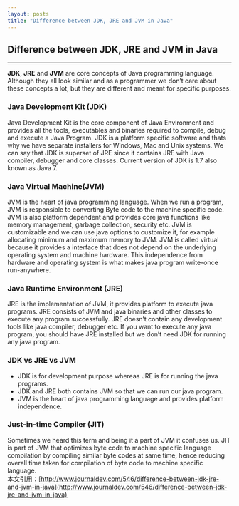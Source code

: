 ```yaml
---
layout: posts
title: "Difference between JDK, JRE and JVM in Java"
---
```


## Difference between JDK, JRE and JVM in Java
----------------------------------
**JDK**, **JRE** and **JVM** are core concepts of Java programming language. Although they all look similar and as a programmer we don’t care about these concepts a lot, but they are different and meant for specific purposes.      
### Java Development Kit (JDK)
Java Development Kit is the core component of Java Environment and provides all the tools, executables and binaries required to compile, debug and execute a Java Program. JDK is a platform specific software and thats why we have separate installers for Windows, Mac and Unix systems. We can say that JDK is superset of JRE since it contains JRE with Java compiler, debugger and core classes. Current version of JDK is 1.7 also known as Java 7.
### Java Virtual Machine(JVM)
JVM is the heart of java programming language. When we run a program, JVM is responsible to converting Byte code to the machine specific code. JVM is also platform dependent and provides core java functions like memory management, garbage collection, security etc. JVM is customizable and we can use java options to customize it, for example allocating minimum and maximum memory to JVM. JVM is called virtual because it provides a interface that does not depend on the underlying operating system and machine hardware. This independence from hardware and operating system is what makes java program write-once run-anywhere.
### Java Runtime Environment (JRE)
JRE is the implementation of JVM, it provides platform to execute java programs. JRE consists of JVM and java binaries and other classes to execute any program successfully. JRE doesn’t contain any development tools like java compiler, debugger etc. If you want to execute any java program, you should have JRE installed but we don’t need JDK for running any java program.
### JDK vs JRE vs JVM
 * JDK is for development purpose whereas JRE is for running the java programs.     
 * JDK and JRE both contains JVM so that we can run our java program.     
 * JVM is the heart of java programming language and provides platform independence.
### Just-in-time Compiler (JIT)
Sometimes we heard this term and being it a part of JVM it confuses us. JIT is part of JVM that optimizes byte code to machine specific language compilation by compiling similar byte codes at same time, hence reducing overall time taken for compilation of byte code to machine specific language.      
本文引用：[http://www.journaldev.com/546/difference-between-jdk-jre-and-jvm-in-java](http://www.journaldev.com/546/difference-between-jdk-jre-and-jvm-in-java)